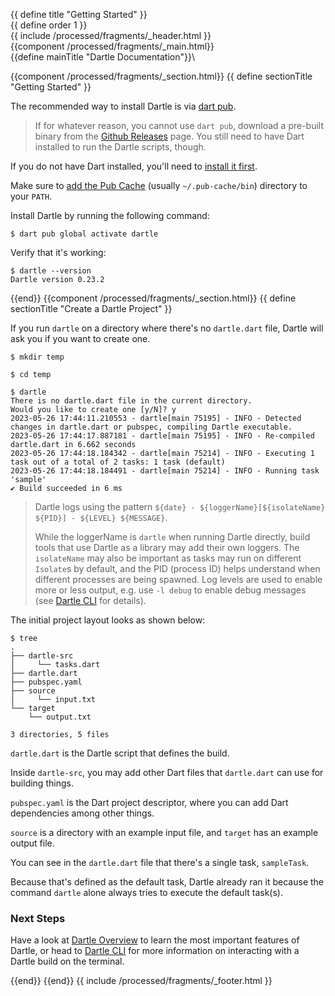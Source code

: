 {{ define title "Getting Started" }}\
{{ define order 1 }}\
{{ include /processed/fragments/_header.html }}\
{{component /processed/fragments/_main.html}}\
{{define mainTitle "Dartle Documentation"}}\

{{component /processed/fragments/_section.html}}
{{ define sectionTitle "Getting Started" }}

The recommended way to install Dartle is via [dart pub](https://dart.dev/tools/pub/cmd).

> If for whatever reason, you cannot use `dart pub`, download a pre-built binary from
> the [Github Releases](https://github.com/renatoathaydes/dartle/releases) page.
> You still need to have Dart installed to run the Dartle scripts, though.

If you do not have Dart installed, you'll need to [install it first](https://dart.dev/get-dart).

Make sure to [add the Pub Cache](https://dart.dev/tools/pub/cmd/pub-global#running-a-script-from-your-path)
(usually `~/.pub-cache/bin`) directory to your `PATH`.

Install Dartle by running the following command:

```shell
$ dart pub global activate dartle
```

Verify that it's working:

```shell
$ dartle --version
Dartle version 0.23.2
```

{{end}}
{{component /processed/fragments/_section.html}}
{{ define sectionTitle "Create a Dartle Project" }}

If you run `dartle` on a directory where there's no `dartle.dart` file, Dartle will ask you if you want to create one.

```shell
$ mkdir temp
  
$ cd temp
  
$ dartle
There is no dartle.dart file in the current directory.
Would you like to create one [y/N]? y
2023-05-26 17:44:11.210553 - dartle[main 75195] - INFO - Detected changes in dartle.dart or pubspec, compiling Dartle executable.
2023-05-26 17:44:17.887181 - dartle[main 75195] - INFO - Re-compiled dartle.dart in 6.662 seconds
2023-05-26 17:44:18.184342 - dartle[main 75214] - INFO - Executing 1 task out of a total of 2 tasks: 1 task (default)
2023-05-26 17:44:18.184491 - dartle[main 75214] - INFO - Running task 'sample'
✔ Build succeeded in 6 ms
```

> Dartle logs using the pattern `${date} - ${loggerName}[${isolateName} ${PID}] - ${LEVEL} ${MESSAGE}`.
> 
> While the loggerName is `dartle` when running Dartle directly, build tools that use Dartle as a library may
> add their own loggers. The `isolateName` may also be important as tasks may run on different `Isolate`s by
> default, and the PID (process ID) helps understand when different processes are being spawned.
> Log levels are used to enable more or less output, e.g. use `-l debug` to enable debug messages
> (see [Dartle CLI](cli.html) for details).

The initial project layout looks as shown below:

```shell
$ tree 
.
├── dartle-src
│     └── tasks.dart
├── dartle.dart
├── pubspec.yaml
├── source
│     └── input.txt
└── target
    └── output.txt

3 directories, 5 files
```

`dartle.dart` is the Dartle script that defines the build.

Inside `dartle-src`, you may add other Dart files that `dartle.dart` can use for building things.

`pubspec.yaml` is the Dart project descriptor, where you can add Dart dependencies among other things.

`source` is a directory with an example input file, and `target` has an example output file.

You can see in the `dartle.dart` file that there's a single task, `sampleTask`.

Because that's defined as the default task, Dartle already ran it because the command `dartle` alone always tries to
execute the default task(s).

### Next Steps

Have a look at [Dartle Overview](dartle-overview.html) to learn the most important features of Dartle, or head to
[Dartle CLI](cli.html) for more information on interacting with a Dartle build on the terminal.

{{end}}
{{end}}
{{ include /processed/fragments/_footer.html }}